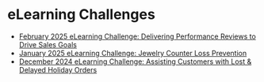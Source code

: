 # eLearning Challenges

* [February 2025 eLearning Challenge: Delivering Performance Reviews to Drive Sales Goals](https://github.com/nachocinalli/elearning-challenges/blob/master/elearningacademy/02-2025/README.md)
* [January 2025 eLearning Challenge: Jewelry Counter Loss Prevention](https://github.com/nachocinalli/elearning-challenges/blob/master/elearningacademy/01-2025/README.md)
* [December 2024 eLearning Challenge: Assisting Customers with Lost & Delayed Holiday Orders](https://github.com/nachocinalli/elearning-challenges/blob/master/elearningacademy/12-2024/README.md)